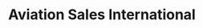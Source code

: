 ---
title: "Aviation Sales International"
url: /neustadt-an-der-aisch/aviation-sales-international/
shop: Allgemein
---
